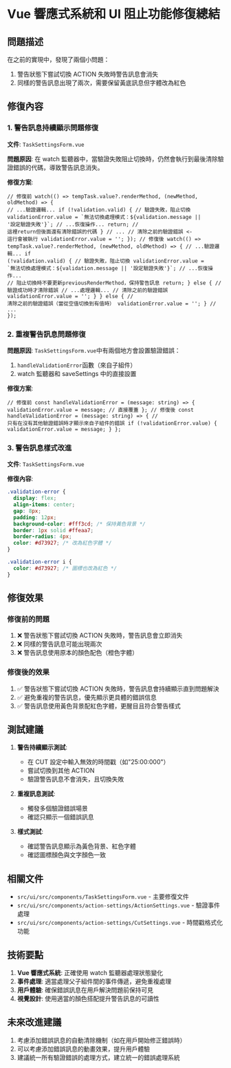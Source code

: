 # Vue 響應式系統和 UI 阻止功能修復總結

## 問題描述

在之前的實現中，發現了兩個小問題：

1. 警告狀態下嘗試切換 ACTION 失敗時警告訊息會消失
2. 同樣的警告訊息出現了兩次，需要保留黃底訊息但字體改為紅色

## 修復內容

### 1. 警告訊息持續顯示問題修復

**文件**: `TaskSettingsForm.vue`

**問題原因**:
在 watch 監聽器中，當驗證失敗阻止切換時，仍然會執行到最後清除驗證錯誤的代碼，導致警告訊息消失。

**修復方案**:

```vue
// 修復前 watch(() => tempTask.value?.renderMethod, (newMethod, oldMethod) => {
// ...驗證邏輯... if (!validation.valid) { // 驗證失敗，阻止切換
validationError.value = `無法切換處理模式：${validation.message ||
'設定驗證失敗'}`; // ...恢復操作... return; //
這裡return但後面還有清除錯誤的代碼 } // ... // 清除之前的驗證錯誤 <-
這行會被執行 validationError.value = ''; }); // 修復後 watch(() =>
tempTask.value?.renderMethod, (newMethod, oldMethod) => { // ...驗證邏輯... if
(!validation.valid) { // 驗證失敗，阻止切換 validationError.value =
`無法切換處理模式：${validation.message || '設定驗證失敗'}`; // ...恢復操作...
// 阻止切換時不要更新previousRenderMethod，保持警告訊息 return; } else { //
驗證成功時才清除錯誤 // ...處理邏輯... // 清除之前的驗證錯誤
validationError.value = ''; } } else { //
清除之前的驗證錯誤（當從空值切換到有值時） validationError.value = ''; } // ...
});
```

### 2. 重複警告訊息問題修復

**問題原因**:
`TaskSettingsForm.vue`中有兩個地方會設置驗證錯誤：

1. `handleValidationError`函數（來自子組件）
2. watch 監聽器和 saveSettings 中的直接設置

**修復方案**:

```vue
// 修復前 const handleValidationError = (message: string) => {
validationError.value = message; // 直接覆蓋 }; // 修復後 const
handleValidationError = (message: string) => { //
只有在沒有其他驗證錯誤時才顯示來自子組件的錯誤 if (!validationError.value) {
validationError.value = message; } };
```

### 3. 警告訊息樣式改進

**文件**: `TaskSettingsForm.vue`

**修復內容**:

```css
.validation-error {
  display: flex;
  align-items: center;
  gap: 8px;
  padding: 12px;
  background-color: #fff3cd; /* 保持黃色背景 */
  border: 1px solid #ffeaa7;
  border-radius: 4px;
  color: #d73927; /* 改為紅色字體 */
}

.validation-error i {
  color: #d73927; /* 圖標也改為紅色 */
}
```

## 修復效果

### 修復前的問題

1. ❌ 警告狀態下嘗試切換 ACTION 失敗時，警告訊息會立即消失
2. ❌ 同樣的警告訊息可能出現兩次
3. ❌ 警告訊息使用原本的顏色配色（橙色字體）

### 修復後的效果

1. ✅ 警告狀態下嘗試切換 ACTION 失敗時，警告訊息會持續顯示直到問題解決
2. ✅ 避免重複的警告訊息，優先顯示更具體的錯誤信息
3. ✅ 警告訊息使用黃色背景配紅色字體，更醒目且符合警告樣式

## 測試建議

1. **警告持續顯示測試**:

   - 在 CUT 設定中輸入無效的時間戳（如"25:00:000"）
   - 嘗試切換到其他 ACTION
   - 驗證警告訊息不會消失，且切換失敗

2. **重複訊息測試**:

   - 觸發多個驗證錯誤場景
   - 確認只顯示一個錯誤訊息

3. **樣式測試**:
   - 確認警告訊息顯示為黃色背景、紅色字體
   - 確認圖標顏色與文字顏色一致

## 相關文件

- `src/ui/src/components/TaskSettingsForm.vue` - 主要修復文件
- `src/ui/src/components/action-settings/ActionSettings.vue` - 驗證事件處理
- `src/ui/src/components/action-settings/CutSettings.vue` - 時間戳格式化功能

## 技術要點

1. **Vue 響應式系統**: 正確使用 watch 監聽器處理狀態變化
2. **事件處理**: 適當處理父子組件間的事件傳遞，避免重複處理
3. **用戶體驗**: 確保錯誤訊息在用戶解決問題前保持可見
4. **視覺設計**: 使用適當的顏色搭配提升警告訊息的可讀性

## 未來改進建議

1. 考慮添加錯誤訊息的自動清除機制（如在用戶開始修正錯誤時）
2. 可以考慮添加錯誤訊息的動畫效果，提升用戶體驗
3. 建議統一所有驗證錯誤的處理方式，建立統一的錯誤處理系統
